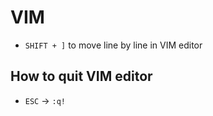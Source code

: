 # VIM

- `SHIFT + ]` to move line by line in VIM editor

## How to quit VIM editor
- `ESC` &#8594; `:q!`
